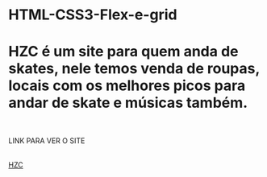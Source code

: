 # HTML-CSS3-Flex-e-grid
<h1>HZC é um site para quem anda de skates, nele temos venda de roupas, locais com os melhores picos para andar de skate e músicas também.</h1> 
<br>
<p>LINK PARA VER O SITE</p>
<br>
<a href="https://syso069.github.io/Flex-e-grid/flex-e-grid/flex-e-grid-main/">HZC</a>
